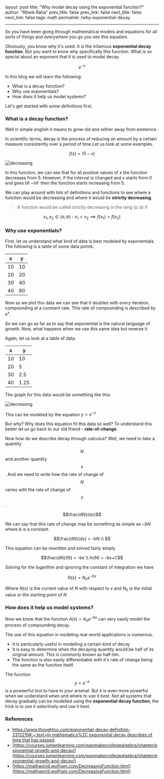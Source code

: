 layout: post
title:  "Why model decay using the exponential function?"
author: "Ritwik Raha"
prev_title: false
prev_link: false
next_title: false
next_link: false
tags: math
permalink: /why-exponential-decay

---

So you have been going through mathematical models and equations for all sorts of things and everywhere you go you see this equation.

Obviously, you know why it's used. It is the infamous **exponential decay function**. But you want to know why specifically this function. What is so special about an exponent that it is used to model decay.

$$e^{-x}$$

In this blog we will learn the following:

- What is a decay function?
- Why use exponentials?
- How does it help us model systems?

Let's get started with some definitions first.

### What is a decay function?

Well in simple english it means to grow old and wither away from existence.

In scientific terms, decay is the process of reducing an amount by a certain measure consistently over a period of time.Let us look at some examples.

$$f(x) = (5-x)$$

![decreasing]({{site.url}}/assets/post_images/5post/decreasing-function.gif)

In this function, we can see that for all positive values of $x$ the function decreases from 5. However, if the interval is changed and x starts from 0 and goes till $-\inf$ then the function starts increasing from 5.

We can play around with lots of definitions and functions to see where a function would be decreasing and where it would be **strictly decreasing**.

> A function would be called strictly decreasing in the rang $(a,b)$ if 

$$x_1,x_2 \in (a,b) : x_1 <x_2 \implies f(x_1) > f(x_2)$$

### Why use exponentials?

First, let us understand what kind of data is best modeled by exponentials. The following is a table of some data points.

| x  | y  |
|----|----|
| 10 | 10 |
| 20 | 20 |
| 30 | 40 |
| 40 | 80 |

Now as we plot this data we can see that it doubles with every iteration, compounding at a constant rate. This rate of compounding is described by $e^x$.

So we can go as far as to say that exponential is the natural language of growth. Now, what happens when we use this same idea but reverse it. 

Again, let us look at a table of data.

| x  | y    |
|----|------|
| 10 | 10   |
| 20 | 5    |
| 30 | 2.5  |
| 40 | 1.25 |

The graph for this data would be something like this:

![decreasing]({{site.url}}/assets/post_images/5post/exponential-decay.gif)

This can be modeled by the equation $y= e^{-x}$

But why? Why does this equation fit this data so well? To understand this better let us go back to our old friend - **rate-of-change**.

Now how do we describe decay through calculus? Well, we need to take a quantity $$N$$ and another quantity $$x$$. And we need to write how the rate of change of $$N$$ varies with the rate of change of $$x$$.

$$\frac{dN}{dx}$$

We can say that this rate of change may be something as simple as $-bN$ where $b$ is a constant.

$$\frac{dN}{dx} = -bN \\
$$

This equation can be rewritten and solved fairly simply

$$\frac{dN}{N} = -bx \\ 
ln(N) = -bx+C$$

Solving for the logarithm and ignoring the constant of integration we have

$$N(x) = N_oe^{-bx}$$

Where $N(x)$ is the current value of $N$ with respect to $x$ and $N_0$ is the initial value or the starting point of $N$

### How does it help us model systems?

Now we know that the function $A(x) = A_0e^{-bx}$ can very easily model the process of compounding decay. 

The use of this equation in modeling real-world applications is numerous.

- It is particularly useful in modelling a certain kind of decay
- It is easy to determine when the decaying quantity would be half of its original amount. This is commonly known as half-tim.
- The function is also easily differentiable with it's rate of change being the same as the function itself.

The function $$y= e^{-x}$$ is a poweerful tool to have in your arsenal. But it is even more powerful when we understand when and where to use it best. Not all systems that decay gradually can be modelled using the **exponential decay function**, the trick is to use it selectively and use it best. 

### References

- [https://www.thoughtco.com/exponential-decay-definition-2312215#:~:text=In mathematics%2C exponential decay describes,of time that has passed](https://www.thoughtco.com/exponential-decay-definition-2312215#:~:text=In%20mathematics%2C%20exponential%20decay%20describes,of%20time%20that%20has%20passed).
- [https://courses.lumenlearning.com/waymakercollegealgebra/chapter/exponential-growth-and-decay/](https://courses.lumenlearning.com/waymakercollegealgebra/chapter/exponential-growth-and-decay/)
- [https://mathworld.wolfram.com/DecreasingFunction.html](https://mathworld.wolfram.com/DecreasingFunction.html)
